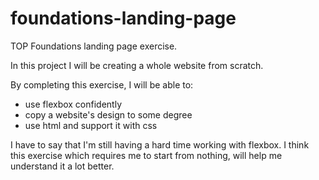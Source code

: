 # foundations-landing-page
TOP Foundations landing page exercise.


In this project I will be creating a whole website from scratch. 

By completing this exercise, I will be able to:
- use flexbox confidently
- copy a website's design to some degree
- use html and support it with css

I have to say that I'm still having a hard time working with flexbox. 
I think this exercise which requires me to start from nothing, will help me understand
it a lot better. 